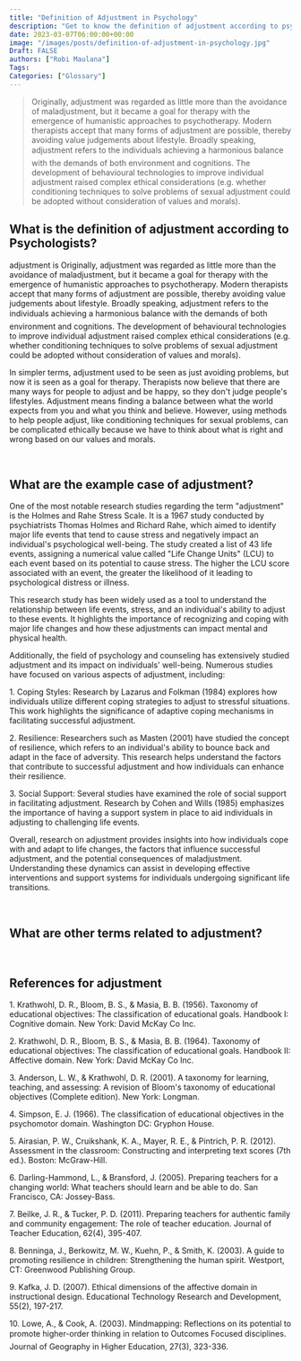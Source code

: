 ```yaml
---
title: "Definition of Adjustment in Psychology"
description: "Get to know the definition of adjustment according to psychologists."
date: 2023-03-07T06:00:00+00:00
image: "/images/posts/definition-of-adjustment-in-psychology.jpg"
Draft: FALSE
authors: ["Robi Maulana"]
Tags: 
Categories: ["Glossary"]
---
```






> Originally, adjustment was regarded as little more than the avoidance of maladjustment, but it became a goal for therapy with the emergence of humanistic approaches to psychotherapy. Modern therapists accept that many forms of adjustment are possible, thereby avoiding value judgements about lifestyle. Broadly speaking, adjustment refers to the individuals achieving a harmonious balance with the demands of both environment and cognitions. The development of behavioural technologies to improve individual adjustment raised complex ethical considerations (e.g. whether conditioning techniques to solve problems of sexual adjustment could be adopted without consideration of values and morals).

## What is the definition of adjustment according to Psychologists?

adjustment is Originally, adjustment was regarded as little more than the avoidance of maladjustment, but it became a goal for therapy with the emergence of humanistic approaches to psychotherapy. Modern therapists accept that many forms of adjustment are possible, thereby avoiding value judgements about lifestyle. Broadly speaking, adjustment refers to the individuals achieving a harmonious balance with the demands of both environment and cognitions. The development of behavioural technologies to improve individual adjustment raised complex ethical considerations (e.g. whether conditioning techniques to solve problems of sexual adjustment could be adopted without consideration of values and morals).

In simpler terms, adjustment used to be seen as just avoiding problems, but now it is seen as a goal for therapy. Therapists now believe that there are many ways for people to adjust and be happy, so they don't judge people's lifestyles. Adjustment means finding a balance between what the world expects from you and what you think and believe. However, using methods to help people adjust, like conditioning techniques for sexual problems, can be complicated ethically because we have to think about what is right and wrong based on our values and morals.

 

## What are the example case of adjustment?

One of the most notable research studies regarding the term "adjustment" is the Holmes and Rahe Stress Scale. It is a 1967 study conducted by psychiatrists Thomas Holmes and Richard Rahe, which aimed to identify major life events that tend to cause stress and negatively impact an individual's psychological well-being. The study created a list of 43 life events, assigning a numerical value called "Life Change Units" (LCU) to each event based on its potential to cause stress. The higher the LCU score associated with an event, the greater the likelihood of it leading to psychological distress or illness.

This research study has been widely used as a tool to understand the relationship between life events, stress, and an individual's ability to adjust to these events. It highlights the importance of recognizing and coping with major life changes and how these adjustments can impact mental and physical health.

Additionally, the field of psychology and counseling has extensively studied adjustment and its impact on individuals' well-being. Numerous studies have focused on various aspects of adjustment, including:

1\. Coping Styles: Research by Lazarus and Folkman (1984) explores how individuals utilize different coping strategies to adjust to stressful situations. This work highlights the significance of adaptive coping mechanisms in facilitating successful adjustment.

2\. Resilience: Researchers such as Masten (2001) have studied the concept of resilience, which refers to an individual's ability to bounce back and adapt in the face of adversity. This research helps understand the factors that contribute to successful adjustment and how individuals can enhance their resilience.

3\. Social Support: Several studies have examined the role of social support in facilitating adjustment. Research by Cohen and Wills (1985) emphasizes the importance of having a support system in place to aid individuals in adjusting to challenging life events.

Overall, research on adjustment provides insights into how individuals cope with and adapt to life changes, the factors that influence successful adjustment, and the potential consequences of maladjustment. Understanding these dynamics can assist in developing effective interventions and support systems for individuals undergoing significant life transitions.

 

## What are other terms related to adjustment?

 

## References for adjustment

1\. Krathwohl, D. R., Bloom, B. S., & Masia, B. B. (1956). Taxonomy of educational objectives: The classification of educational goals. Handbook I: Cognitive domain. New York: David McKay Co Inc.

2\. Krathwohl, D. R., Bloom, B. S., & Masia, B. B. (1964). Taxonomy of educational objectives: The classification of educational goals. Handbook II: Affective domain. New York: David McKay Co Inc.

3\. Anderson, L. W., & Krathwohl, D. R. (2001). A taxonomy for learning, teaching, and assessing: A revision of Bloom's taxonomy of educational objectives (Complete edition). New York: Longman.

4\. Simpson, E. J. (1966). The classification of educational objectives in the psychomotor domain. Washington DC: Gryphon House.

5\. Airasian, P. W., Cruikshank, K. A., Mayer, R. E., & Pintrich, P. R. (2012). Assessment in the classroom: Constructing and interpreting text scores (7th ed.). Boston: McGraw-Hill.

6\. Darling-Hammond, L., & Bransford, J. (2005). Preparing teachers for a changing world: What teachers should learn and be able to do. San Francisco, CA: Jossey-Bass.

7\. Beilke, J. R., & Tucker, P. D. (2011). Preparing teachers for authentic family and community engagement: The role of teacher education. Journal of Teacher Education, 62(4), 395-407.

8\. Benninga, J., Berkowitz, M. W., Kuehn, P., & Smith, K. (2003). A guide to promoting resilience in children: Strengthening the human spirit. Westport, CT: Greenwood Publishing Group.

9\. Kafka, J. D. (2007). Ethical dimensions of the affective domain in instructional design. Educational Technology Research and Development, 55(2), 197-217.

10\. Lowe, A., & Cook, A. (2003). Mindmapping: Reflections on its potential to promote higher-order thinking in relation to Outcomes Focused disciplines. Journal of Geography in Higher Education, 27(3), 323-336.
